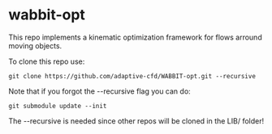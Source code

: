 # wabbit-opt
This repo implements a kinematic optimization framework for flows arround moving objects.

To clone this repo use:

    git clone https://github.com/adaptive-cfd/WABBIT-opt.git --recursive

Note that if you forgot the --recursive flag you can do:

    git submodule update --init

The --recursive is needed since other repos will be cloned in the LIB/ folder!
